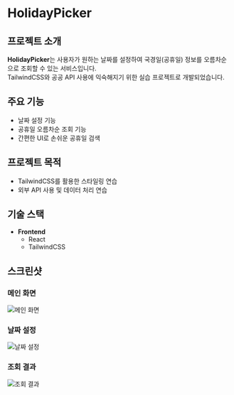 # HolidayPicker

## 프로젝트 소개
**HolidayPicker**는 사용자가 원하는 날짜를 설정하여 국경일(공휴일) 정보를 오름차순으로 조회할 수 있는 서비스입니다.  
TailwindCSS와 공공 API 사용에 익숙해지기 위한 실습 프로젝트로 개발되었습니다.

## 주요 기능
- 날짜 설정 기능
- 공휴일 오름차순 조회 기능
- 간편한 UI로 손쉬운 공휴일 검색

## 프로젝트 목적
- TailwindCSS를 활용한 스타일링 연습
- 외부 API 사용 및 데이터 처리 연습

## 기술 스택
- **Frontend**  
  - React
  - TailwindCSS

## 스크린샷

### 메인 화면
![메인 화면](https://github.com/user-attachments/assets/ac86737c-05e6-40fc-99b7-57e2c4a93354)

### 날짜 설정
![날짜 설정](https://github.com/user-attachments/assets/87f05807-e3a8-494f-ab1f-32b4b203a868)

### 조회 결과
![조회 결과](https://github.com/user-attachments/assets/36055cc7-7b36-46e5-a72c-797ffb42a748)

